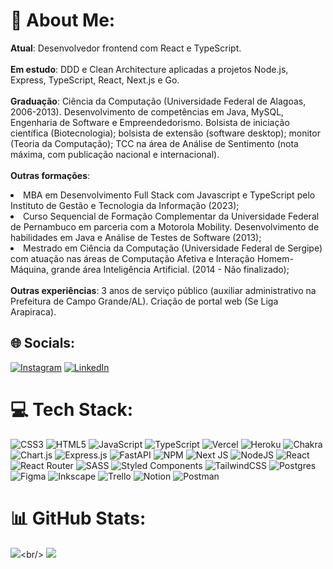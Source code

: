 # 💫 About Me:
<b>Atual</b>: Desenvolvedor frontend com React e TypeScript.
<br><br>
<b>Em estudo</b>: DDD e Clean Architecture aplicadas a projetos Node.js, Express, TypeScript, React, Next.js e Go.
<br><br>
<b>Graduação</b>: Ciência da Computação (Universidade Federal de Alagoas, 2006-2013). Desenvolvimento de competências em Java, MySQL, Engenharia de Software e Empreendedorismo. Bolsista de iniciação científica (Biotecnologia); bolsista de extensão (software desktop); monitor (Teoria da Computação); TCC na área de Análise de Sentimento (nota máxima, com publicação nacional e internacional).
<br><br>
<b>Outras formações</b>: 
<li>MBA em Desenvolvimento Full Stack com Javascript e TypeScript pelo Instituto de Gestão e Tecnologia da Informação (2023);</li>
<li>Curso Sequencial de Formação Complementar da Universidade Federal de Pernambuco em parceria com a Motorola Mobility. Desenvolvimento de habilidades em Java e Análise de Testes de Software (2013);</li>
<li>Mestrado em Ciência da Computação (Universidade Federal de Sergipe) com atuação nas áreas de Computação Afetiva e Interação Homem-Máquina, grande área Inteligência Artificial. (2014 - Não finalizado);</li>
<br>
<b>Outras experiências</b>: 3 anos de serviço público (auxiliar administrativo na Prefeitura de Campo Grande/AL). Criação de portal web (Se Liga Arapiraca).
<br>

## 🌐 Socials:
[![Instagram](https://img.shields.io/badge/Instagram-%23E4405F.svg?logo=Instagram&logoColor=white)](https://instagram.com/gui___amorim) [![LinkedIn](https://img.shields.io/badge/LinkedIn-%230077B5.svg?logo=linkedin&logoColor=white)](https://linkedin.com/in/guideoliveiraamorim) 

# 💻 Tech Stack:
![CSS3](https://img.shields.io/badge/css3-%231572B6.svg?style=for-the-badge&logo=css3&logoColor=white) ![HTML5](https://img.shields.io/badge/html5-%23E34F26.svg?style=for-the-badge&logo=html5&logoColor=white) ![JavaScript](https://img.shields.io/badge/javascript-%23323330.svg?style=for-the-badge&logo=javascript&logoColor=%23F7DF1E) ![TypeScript](https://img.shields.io/badge/typescript-%23007ACC.svg?style=for-the-badge&logo=typescript&logoColor=white) ![Vercel](https://img.shields.io/badge/vercel-%23000000.svg?style=for-the-badge&logo=vercel&logoColor=white) ![Heroku](https://img.shields.io/badge/heroku-%23430098.svg?style=for-the-badge&logo=heroku&logoColor=white) ![Chakra](https://img.shields.io/badge/chakra-%234ED1C5.svg?style=for-the-badge&logo=chakraui&logoColor=white) ![Chart.js](https://img.shields.io/badge/chart.js-F5788D.svg?style=for-the-badge&logo=chart.js&logoColor=white) ![Express.js](https://img.shields.io/badge/express.js-%23404d59.svg?style=for-the-badge&logo=express&logoColor=%2361DAFB) ![FastAPI](https://img.shields.io/badge/FastAPI-005571?style=for-the-badge&logo=fastapi) ![NPM](https://img.shields.io/badge/NPM-%23000000.svg?style=for-the-badge&logo=npm&logoColor=white) ![Next JS](https://img.shields.io/badge/Next-black?style=for-the-badge&logo=next.js&logoColor=white) ![NodeJS](https://img.shields.io/badge/node.js-6DA55F?style=for-the-badge&logo=node.js&logoColor=white) ![React](https://img.shields.io/badge/react-%2320232a.svg?style=for-the-badge&logo=react&logoColor=%2361DAFB) ![React Router](https://img.shields.io/badge/React_Router-CA4245?style=for-the-badge&logo=react-router&logoColor=white) ![SASS](https://img.shields.io/badge/SASS-hotpink.svg?style=for-the-badge&logo=SASS&logoColor=white) ![Styled Components](https://img.shields.io/badge/styled--components-DB7093?style=for-the-badge&logo=styled-components&logoColor=white) ![TailwindCSS](https://img.shields.io/badge/tailwindcss-%2338B2AC.svg?style=for-the-badge&logo=tailwind-css&logoColor=white) ![Postgres](https://img.shields.io/badge/postgres-%23316192.svg?style=for-the-badge&logo=postgresql&logoColor=white) ![Figma](https://img.shields.io/badge/figma-%23F24E1E.svg?style=for-the-badge&logo=figma&logoColor=white) ![Inkscape](https://img.shields.io/badge/Inkscape-e0e0e0?style=for-the-badge&logo=inkscape&logoColor=080A13) ![Trello](https://img.shields.io/badge/Trello-%23026AA7.svg?style=for-the-badge&logo=Trello&logoColor=white) ![Notion](https://img.shields.io/badge/Notion-%23000000.svg?style=for-the-badge&logo=notion&logoColor=white) ![Postman](https://img.shields.io/badge/Postman-FF6C37?style=for-the-badge&logo=postman&logoColor=white)
# 📊 GitHub Stats:
![]([https://github-readme-stats.vercel.app/api?username=GuilhermeDeOliveiraAmorim&theme=darcula&hide_border=false&include_all_commits=false&count_private=false](https://github-readme-stats.vercel.app/api?username=GuilhermeDeOliveiraAmorim))<br/>
![](https://github-readme-streak-stats.herokuapp.com/?user=GuilhermeDeOliveiraAmorim&theme=darcula&hide_border=false)<br/>
